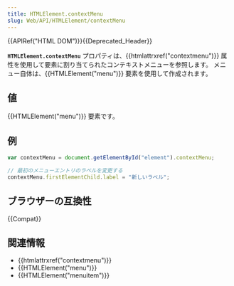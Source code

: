 ```yaml
---
title: HTMLElement.contextMenu
slug: Web/API/HTMLElement/contextMenu
---
```


{{APIRef("HTML DOM")}}{{Deprecated_Header}}

**`HTMLElement.contextMenu`** プロパティは、{{htmlattrxref("contextmenu")}} 属性を使用して要素に割り当てられたコンテキストメニューを参照します。 メニュー自体は、{{HTMLElement("menu")}} 要素を使用して作成されます。

## 値

{{HTMLElement("menu")}} 要素です。

## 例

```js
var contextMenu = document.getElementById("element").contextMenu;

// 最初のメニューエントリのラベルを変更する
contextMenu.firstElementChild.label = "新しいラベル";
```

## ブラウザーの互換性

{{Compat}}

## 関連情報

- {{htmlattrxref("contextmenu")}}
- {{HTMLElement("menu")}}
- {{HTMLElement("menuitem")}}
